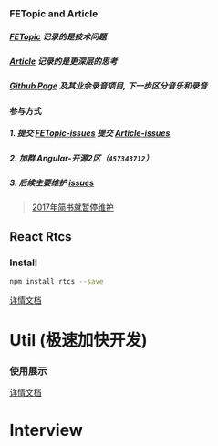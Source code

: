 ### FETopic and Article

##### [FETopic](https://github.com/976500133/FETopic/issues) 记录的是技术问题
##### [Article](https://github.com/976500133/Article/issues) 记录的是更深层的思考
##### [Github Page](https://976500133.github.io/FETopic/) 及其业余录音项目, 下一步区分音乐和录音
#### 参与方式
##### 1. 提交 [FETopic-issues](https://github.com/976500133/FETopic/issues/new) 提交 [Article-issues](https://github.com/976500133/Article/issues/new)
##### 2. 加群 Angular-开源2区（<code>457343712</code>）
##### 3. 后续主要维护 [issues](https://github.com/976500133/FETopic/issues)

 > [2017年简书就暂停维护](https://www.jianshu.com/u/e0067da84ee0)

## React Rtcs

### Install

```bash
npm install rtcs --save
```

[详情文档](https://github.com/976500133/rtcs)


# Util (极速加快开发)

### 使用展示

[详情文档](https://github.com/976500133/FETopic/tree/master/extend)


# Interview







